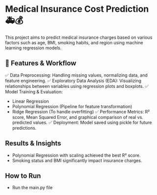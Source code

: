 # Medical Insurance Cost Prediction 🚑💰

This project aims to predict medical insurance charges based on various factors such as age, BMI, smoking habits, and region using machine learning regression models.

## 📌 Features & Workflow
✅ Data Preprocessing: Handling missing values, normalizing data, and feature engineering.
✅ Exploratory Data Analysis (EDA): Visualizing relationships between variables using regression plots and boxplots.
✅ Model Training & Evaluation:
- Linear Regression
- Polynomial Regression (Pipeline for feature transformation)
- Ridge Regression (To handle overfitting)
✅ Performance Metrics: R² score, Mean Squared Error, and graphical comparison of real vs. predicted values.
✅ Deployment: Model saved using pickle for future predictions.

## Results & Insights
- Polynomial Regression with scaling achieved the best R² score.
- Smoking status and BMI significantly impact insurance charges.

## How to Run
- Run the main.py file